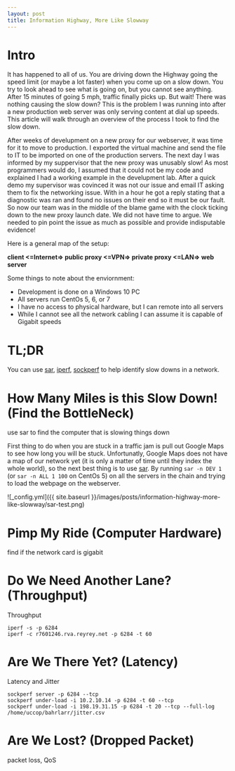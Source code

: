 ```yaml
---
layout: post
title: Information Highway, More Like Slowway
---
```

# Intro
It has happened to all of us. You are driving down the Highway going the speed limit (or maybe a lot faster) when you come up on a slow down. You try to look ahead to see what is going on, but you cannot see anything. After 15 minutes of going 5 mph, traffic finally picks up. But wait! There was nothing causing the slow down? This is the problem I was running into after a new production web server was only serving content at dial up speeds. This article will walk through an overview of the process I took to find the slow down. 

After weeks of develupment on a new proxy for our webserver, it was time for it to move to production. I exported the virtual machine and send the file to IT to be imported on one of the production servers. The next day I was informed by my suppervisor that the new proxy was unusably slow! As most programmers would do, I assumed that it could not be my code and explained I had a working example in the develupment lab. After a quick demo my supervisor was covinced it was not our issue and email IT asking them to fix the networking issue. With in a hour he got a reply stating that a diagnostic was ran and found no issues on their end so it must be our fault. So now our team was in the middle of the blame game with the clock ticking down to the new proxy launch date. We did not have time to argue. We needed to pin point the issue as much as possible and provide indisputable evidence!

Here is a general map of the setup:

**client <=Internet=> public proxy <=VPN=> private proxy <=LAN=> web server**

Some things to note about the enviornment:
* Development is done on a Windows 10 PC
* All servers run CentOs 5, 6, or 7
* I have no access to physical hardware, but I can remote into all servers
* While I cannot see all the network cabling I can assume it is capable of Gigabit speeds

# TL;DR
You can use [sar](https://linux.die.net/man/1/sar), [iperf](https://iperf.fr/), [sockperf](https://github.com/Mellanox/sockperf) to help identify slow downs in a network.

# How Many Miles is this Slow Down! (Find the BottleNeck)
use sar to find the computer that is slowing things down

First thing to do when you are stuck in a traffic jam is pull out Google Maps to see how long you will be stuck. Unfortunatly, Google Maps does not have a map of our network yet (it is only a matter of time until they index the whole world), so the next best thing is to use [sar](https://linux.die.net/man/1/sar). By running ```sar -n DEV 1``` (or ```sar -n ALL 1 100``` on CentOs 5) on all the servers in the chain and trying to load the webpage on the webserver.

![_config.yml]({{ site.baseurl }}/images/posts/information-highway-more-like-slowway/sar-test.png)

# Pimp My Ride (Computer Hardware)
find if the network card is gigabit

# Do We Need Another Lane? (Throughput)
Throughput

```shell
iperf -s -p 6284
iperf -c r7601246.rva.reyrey.net -p 6284 -t 60
```

# Are We There Yet? (Latency)
Latency and Jitter

```shell
sockperf server -p 6284 --tcp
sockperf under-load -i 10.2.10.14 -p 6284 -t 60 --tcp
sockperf under-load -i 198.19.31.15 -p 6284 -t 20 --tcp --full-log /home/uccop/bahrlarr/jitter.csv
```

# Are We Lost? (Dropped Packet)
packet loss, QoS
